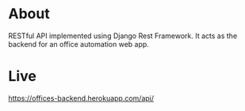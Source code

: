 # About

RESTful API implemented using Django Rest Framework. It acts as the backend for an office automation web app.

# Live 

https://offices-backend.herokuapp.com/api/
